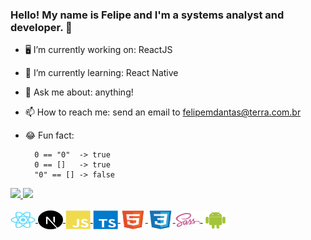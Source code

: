 ### Hello! My name is Felipe and I'm a systems analyst and developer. 👋

- 🖥️ I’m currently working on: ReactJS
- 📲 I’m currently learning: React Native
- 💬 Ask me about: anything!
- 📫 How to reach me: send an email to felipemdantas@terra.com.br
- 😂 Fun fact:  

		0 == "0"  -> true
		0 == []   -> true
		"0" == [] -> false
		
<div>
  <a href="https://github.com/FelipeMDantas">
	<img height="180em" src="https://github-readme-stats.vercel.app/api?username=FelipeMDantas&show_icons=true&theme=great-gatsby&include_all_commits=true&count_private=true"/>
	<img height="180em" src="https://github-readme-stats.vercel.app/api/top-langs/?username=FelipeMDantas&layout=compact&langs_count=7&theme=great-gatsby"/>
</div>
	
<div style="display: inline_block"><br>
	<img align="center" alt="Felipe-React" height="30" width="40" src="https://raw.githubusercontent.com/devicons/devicon/master/icons/react/react-original.svg">
	<img align="center" alt="Felipe-Next" height="30" width="40" src="https://raw.githubusercontent.com/devicons/devicon/master/icons/nextjs/nextjs-original.svg">
  <img align="center" alt="Felipe-Js" height="30" width="40" src="https://raw.githubusercontent.com/devicons/devicon/master/icons/javascript/javascript-plain.svg">
  <img align="center" alt="Felipe-Ts" height="30" width="40" src="https://raw.githubusercontent.com/devicons/devicon/master/icons/typescript/typescript-plain.svg">
  <img align="center" alt="Felipe-HTML" height="30" width="40" src="https://raw.githubusercontent.com/devicons/devicon/master/icons/html5/html5-original.svg">
  <img align="center" alt="Felipe-CSS" height="30" width="40" src="https://raw.githubusercontent.com/devicons/devicon/master/icons/css3/css3-original.svg">
  <img align="center" alt="Felipe-Sass" height="30" width="40" src="https://raw.githubusercontent.com/devicons/devicon/master/icons/sass/sass-original.svg">
  <img align="center" alt="Felipe-Android" height="30" width="40" src="https://raw.githubusercontent.com/devicons/devicon/master/icons/android/android-original.svg">
</div>
